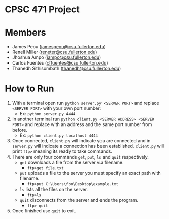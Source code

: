 # CPSC 471 Project

# Members
* James Peou (jamespeou@csu.fullerton.edu)
* Renell Miller (reneter@csu.fullerton.edu)
* Jhoshua Ampo (jampo@csu.fullerton.edu)
* Carlos Fuentes (cffuentes@csu.fullerton.edu)
* Thanedh Sithisombath (thanedh@csu.fullerton.edu)

# How to Run
1. With a terminal open run `python server.py <SERVER PORT>` and replace `<SERVER PORT>` with your own port number:
    - Ex: `python server.py 4444`
2. In another terminal run `python client.py <SERVER ADDRESS> <SERVER PORT>` and replace with an address and the same port number from before.
    - Ex: `python client.py localhost 4444`
3. Once connected, `client.py` will indicate you are connected and in `server.py` will indicate a connection has been established. `client.py` will print `ftp>` meaning its ready to take commands.
4.  There are only four commands `get`, `put`, `ls` and `quit` respectively.
    - `get` downloads a file from the server via filename.
        - `ftp>get file.txt`
    -   `put` uploads a file to the server you must specify an exact path with filename.
        - `ftp>put C:\Users\foo\Desktop\example.txt`
    -   `ls` lists all the files on the server.
        - `ftp>ls`
    -   `quit` disconnects from the server and ends the program.
        - `ftp> quit`
5. Once finished use `quit` to exit.
